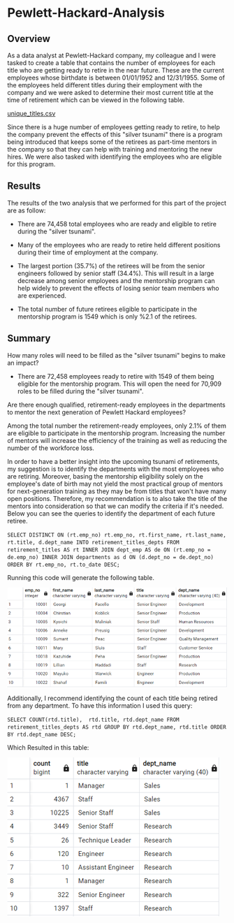# Pewlett-Hackard-Analysis


## Overview

As a data analyst at Pewlett-Hackard company, my colleague and I were tasked to create a table that contains the number of employees for each title who are getting ready to retire in the near future. These are the current employees whose birthdate is between 01/01/1952 and 12/31/1955. Some of the employees held different titles during their employment with the company and we were asked to determine their most current title at the time of retirement which can be viewed in the following table.

[unique_titles.csv](https://github.com/andiataleb/Pewlett-Hackard-Analysis/files/9758073/unique_titles.csv)


Since there is a huge number of employees getting ready to retire, to help the company prevent the effects of this "silver tsunami" there is a program being introduced that keeps some of the retirees as part-time mentors in the company so that they can help with training and mentoring the new hires. We were also tasked with identifying the employees who are eligible for this program. 

## Results

The results of the two analysis that we performed for this part of the project are as follow:

- There are 74,458 total employees who are ready and eligible to retire during the "silver tsunami". 

- Many of the employees who are ready to retire held different positions during their time of employment at the company.

- The largest portion (35.7%) of the retirees will be from the senior engineers followed by senior staff (34.4%). This will result in a large decrease among senior employees and the mentorship program can help widely to prevent the effects of losing senior team members who are experienced.

- The total number of future retirees eligible to participate in the mentorship program is 1549 which is only %2.1 of the retirees.

## Summary

How many roles will need to be filled as the "silver tsunami" begins to make an impact?

- There are 72,458 employees ready to retire with 1549 of them being eligible for the mentorship program. This will open the need for 70,909 roles to be filled during the "silver tsunami".

Are there enough qualified, retirement-ready employees in the departments to mentor the next generation of Pewlett Hackard employees?

Among the total number the retirement-ready employees, only 2.1% of them are eligible to participate in the mentorship program. Increasing the number of mentors will increase the efficiency of the training as well as reducing the number of the workforce loss.

In order to have a better insight into the upcoming tsunami of retirements, my suggestion is to identify the departments with the most employees who are retiring. Moreover, basing the mentorship eligibility solely on the employee's date of birth may not yield the most practical group of mentors for next-generation training as they may be from titles that won't have many open positions. Therefore, my recommendation is to also take the title of the mentors into consideration so that we can modify the criteria if it's needed.
Below you can see the queries to identify the department of each future retiree. 


`SELECT DISTINCT ON (rt.emp_no) rt.emp_no,
	rt.first_name,
	rt.last_name,
	rt.title,
	d.dept_name
INTO retirement_titles_depts
FROM retirement_titles AS rt
INNER JOIN dept_emp AS de
ON (rt.emp_no = de.emp_no)
INNER JOIN departments as d
ON (d.dept_no = de.dept_no)
ORDER BY rt.emp_no, rt.to_date DESC;`

Running this code will generate the following table.

![](/Resources/retirement_titles_depts.png)


Additionally, I recommend identifying the count of each title being retired from any department. To have this information I used this query:

`SELECT COUNT(rtd.title), 
	rtd.title,
	rtd.dept_name
FROM retirement_titles_depts AS rtd
GROUP BY rtd.dept_name, rtd.title
ORDER BY rtd.dept_name DESC;`

Which Resulted in this table:

![](/Resources/retiree_title_depts.png)



